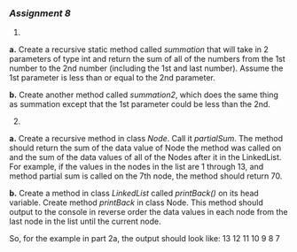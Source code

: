 ### _Assignment 8_  

1.  
  **a.** Create a recursive static method called _summation_ that will take in 2 parameters of type int and return the sum of all of the numbers from the 1st number to the 2nd number (including the 1st and last number). Assume the 1st parameter is less than or equal to the 2nd parameter.

  **b.** Create another method called _summation2_, which does the same thing as summation except that the 1st parameter could be less than the 2nd.


2.  
  **a.** Create a recursive method in class _Node_. Call it _partialSum_. The method should return the sum of the data value of Node the method was called on and the sum of the data values of all of the Nodes after it in the LinkedList. For example, if the values in the nodes in the list are 1 through 13, and method partial sum is called on the 7th node, the method should return 70.

  **b.** Create a method in class _LinkedList_ called _printBack()_ on its head variable. Create method _printBack_ in class Node. This method should output to the console in reverse order the data values in each node from the last node in the list until the current node. 
 
 
So, for the example in part 2a, the output should look like: 13 12 11 10 9 8 7

